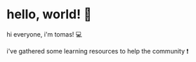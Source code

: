 # hello, world! :vulcan_salute:	
hi everyone, i'm tomas! :computer:	

i've gathered some learning resources to help the community :exclamation:
